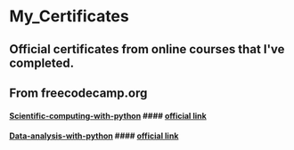 # My_Certificates
## Official certificates from online courses that I've completed. 
## From freecodecamp.org
  #### [Scientific-computing-with-python](https://github.com/TariqueNayer/My_Certificates/blob/main/certificates/www.freecodecamp.org_certification_Tarique_Nayer_Faraz_scientific-computing-with-python-v7.png) #### [official link](https://www.freecodecamp.org/certification/Tarique_Nayer_Faraz/scientific-computing-with-python-v7)
  #### [Data-analysis-with-python](https://github.com/TariqueNayer/My_Certificates/blob/main/certificates/www.freecodecamp.org_certification_Tarique_Nayer_Faraz_data-analysis-with-python-v7.png) #### [official link](https://www.freecodecamp.org/certification/Tarique_Nayer_Faraz/data-analysis-with-python-v7)
